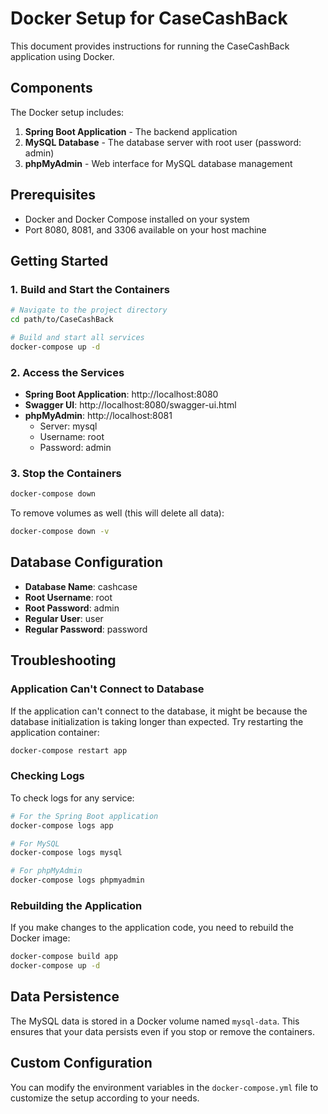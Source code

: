 # Docker Setup for CaseCashBack

This document provides instructions for running the CaseCashBack application using Docker.

## Components

The Docker setup includes:

1. **Spring Boot Application** - The backend application
2. **MySQL Database** - The database server with root user (password: admin)
3. **phpMyAdmin** - Web interface for MySQL database management

## Prerequisites

- Docker and Docker Compose installed on your system
- Port 8080, 8081, and 3306 available on your host machine

## Getting Started

### 1. Build and Start the Containers

```bash
# Navigate to the project directory
cd path/to/CaseCashBack

# Build and start all services
docker-compose up -d
```

### 2. Access the Services

- **Spring Boot Application**: http://localhost:8080
- **Swagger UI**: http://localhost:8080/swagger-ui.html
- **phpMyAdmin**: http://localhost:8081
  - Server: mysql
  - Username: root
  - Password: admin

### 3. Stop the Containers

```bash
docker-compose down
```

To remove volumes as well (this will delete all data):

```bash
docker-compose down -v
```

## Database Configuration

- **Database Name**: cashcase
- **Root Username**: root
- **Root Password**: admin
- **Regular User**: user
- **Regular Password**: password

## Troubleshooting

### Application Can't Connect to Database

If the application can't connect to the database, it might be because the database initialization is taking longer than expected. Try restarting the application container:

```bash
docker-compose restart app
```

### Checking Logs

To check logs for any service:

```bash
# For the Spring Boot application
docker-compose logs app

# For MySQL
docker-compose logs mysql

# For phpMyAdmin
docker-compose logs phpmyadmin
```

### Rebuilding the Application

If you make changes to the application code, you need to rebuild the Docker image:

```bash
docker-compose build app
docker-compose up -d
```

## Data Persistence

The MySQL data is stored in a Docker volume named `mysql-data`. This ensures that your data persists even if you stop or remove the containers.

## Custom Configuration

You can modify the environment variables in the `docker-compose.yml` file to customize the setup according to your needs.
